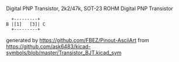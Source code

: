 Digital PNP Transistor, 2k2/47k, SOT-23
ROHM Digital PNP Transistor


	  +---------+
	B |[1]   [3]| C
	  +---------+


generated by https://github.com/FBEZ/Pinout-AsciiArt from https://github.com/ask6483/kicad-symbols/blob/master/Transistor_BJT.kicad_sym